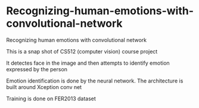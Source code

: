# Recognizing-human-emotions-with-convolutional-network
Recognizing human emotions with convolutional network

This is a snap shot of CS512 (computer vision) course project

It detectes face in the image and then attempts to identify emotion expressed by the person

Emotion identification is done by the neural network. The architecture is built around Xception conv net

Training is done on FER2013 dataset
